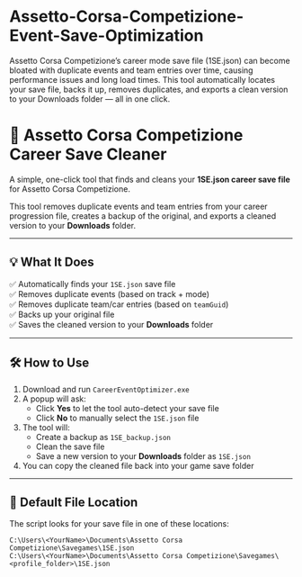 # Assetto-Corsa-Competizione-Event-Save-Optimization
Assetto Corsa Competizione’s career mode save file (1SE.json) can become bloated with duplicate events and team entries over time, causing performance issues and long load times.  This tool automatically locates your save file, backs it up, removes duplicates, and exports a clean version to your Downloads folder — all in one click.

# 🏁 Assetto Corsa Competizione Career Save Cleaner

A simple, one-click tool that finds and cleans your **1SE.json career save file** for Assetto Corsa Competizione.

This tool removes duplicate events and team entries from your career progression file, creates a backup of the original, and exports a cleaned version to your **Downloads** folder.

---

## 💡 What It Does

✅ Automatically finds your `1SE.json` save file  
✅ Removes duplicate events (based on track + mode)  
✅ Removes duplicate team/car entries (based on `teamGuid`)  
✅ Backs up your original file  
✅ Saves the cleaned version to your **Downloads** folder

---

## 🛠 How to Use

1. Download and run `CareerEventOptimizer.exe`
2. A popup will ask:
   - Click **Yes** to let the tool auto-detect your save file
   - Click **No** to manually select the `1SE.json` file
3. The tool will:
   - Create a backup as `1SE_backup.json`
   - Clean the save file
   - Save a new version to your **Downloads** folder as `1SE.json`
4. You can copy the cleaned file back into your game save folder

---

## 📁 Default File Location

The script looks for your save file in one of these locations:

```plaintext
C:\Users\<YourName>\Documents\Assetto Corsa Competizione\Savegames\1SE.json
C:\Users\<YourName>\Documents\Assetto Corsa Competizione\Savegames\<profile_folder>\1SE.json
